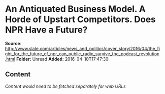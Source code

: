 # An Antiquated Business Model. A Horde of Upstart Competitors. Does NPR Have a Future?

**Source:** http://www.slate.com/articles/news_and_politics/cover_story/2016/04/the_fight_for_the_future_of_npr_can_public_radio_survive_the_podcast_revolution.html
**Folder:** Unread
**Added:** 2016-04-10T17:47:30




## Content
*Content would need to be fetched separately for web URLs*
